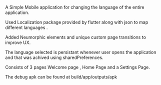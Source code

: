 A Simple Mobile application for changing the language of the entire application.

Used Localization package provided by flutter along with json to map different languages .

Added Neumorphic elements and unique custom page transitions to improve UX.

The language selected is persistant whenever user opens the application and that was achived using sharedPreferences.

Consists of 3 pages Welcome page , Home Page and a Settings Page.

The debug apk can be found at build/app/outputs/apk

